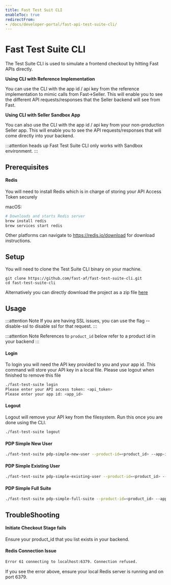 ```yaml
---
title: Fast Test Suit CLI
enableToc: true
redirectFrom:
- /docs/developer-portal/fast-api-test-suite-cli/
---
```


# Fast Test Suite CLI

The Test Suite CLI is used to simulate a frontend checkout by hitting Fast APIs directly.

**Using CLI with Reference Implementation**

You can use the CLI with the app id / api key from the reference implementation to mimic calls from Fast->Seller. This will enable you to see the different API requests/responses that the Seller backend will see from Fast.

**Using CLI with Seller Sandbox App**

You can also use the CLI with the app id / api key from your non-production Seller app. This will enable you to see the API requests/responses that will come directly into your backend.

:::attention heads up
Fast Test Suite CLI only works with Sandbox environment.
:::

## Prerequisites

#### Redis

You will need to install Redis which is in charge of storing your API Access Token securely

macOS:

```bash
# Downloads and starts Redis server
brew install redis
brew services start redis
```

Other platforms can navigate to https://redis.io/download for download instructions.

## Setup

You will need to clone the Test Suite CLI binary on your machine.

```
git clone https://github.com/fast-af/fast-test-suite-cli.git
cd fast-test-suite-cli
```

Alternatively you can directly download the project as a zip file [here](https://github.com/fast-af/fast-test-suite-cli/archive/refs/heads/main.zip)

## Usage

:::attention Note
If you are having SSL issues, you can use the flag --disable-ssl to disable ssl for that request.
:::

:::attention Note
References to `product_id` below refer to a product id in your backend
:::

#### Login

To login you will need the API key provided to you and your app id.
This command will store your API key in a local file. Please use logout when finished to remove this file

```bash
./fast-test-suite login
Please enter your API access token: <api_token>
Please enter your app id: <app_id>
```

#### Logout

Logout will remove your API key from the filesystem. Run this once you are done using the CLI.

```bash
./fast-test-suite logout
```

#### PDP Simple New User

```bash
./fast-test-suite pdp-simple-new-user --product-id=<product_id> --app-id=<app_id>
```

#### PDP Simple Existing User

```bash
./fast-test-suite pdp-simple-existing-user --product-id=<product_id> --app-id=<app_id>
```

#### PDP Simple Full Suite

```bash
./fast-test-suite pdp-simple-full-suite --product-id=<product_id> --app-id=<app_id>
```

## TroubleShooting

#### Initiate Checkout Stage fails

Ensure your product_id that you list exists in your backend.

#### Redis Connection Issue

```bash
Error 61 connecting to localhost:6379. Connection refused.
```

If you see the error above, ensure your local Redis server is running and on port 6379.
